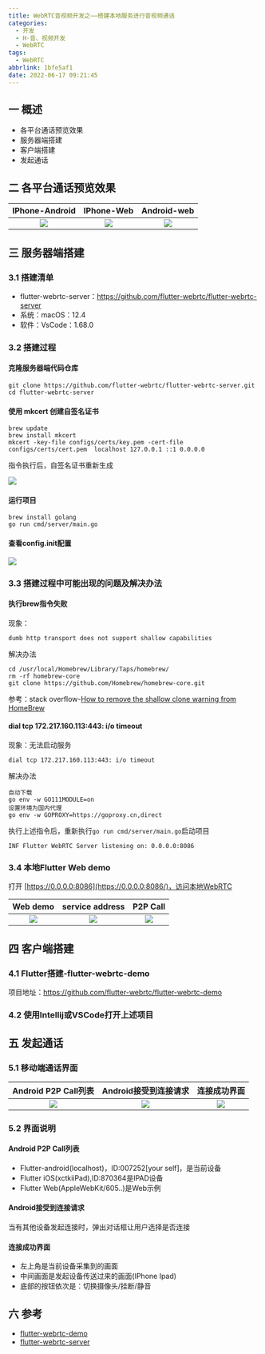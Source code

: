 ```yaml
---
title: WebRTC音视频开发之——搭建本地服务进行音视频通话
categories:
  - 开发
  - H-音、视频开发
  - WebRTC
tags:
  - WebRTC
abbrlink: 1bfe5af1
date: 2022-06-17 09:21:45
---
```

## 一 概述

* 各平台通话预览效果
* 服务器端搭建
* 客户端搭建
* 发起通话

<!--more-->

## 二 各平台通话预览效果

| IPhone-Android | IPhone-Web | Android-web |
| :------------: | :--------: | :---------: |
|     ![][1]     |   ![][2]   |   ![][3]    |

## 三 服务器端搭建

### 3.1 搭建清单

* flutter-webrtc-server：https://github.com/flutter-webrtc/flutter-webrtc-server
* 系统：macOS：12.4
* 软件：VsCode：1.68.0

### 3.2 搭建过程

#### 克隆服务器端代码仓库

```
git clone https://github.com/flutter-webrtc/flutter-webrtc-server.git
cd flutter-webrtc-server
```

#### 使用 mkcert 创建自签名证书

```
brew update
brew install mkcert
mkcert -key-file configs/certs/key.pem -cert-file configs/certs/cert.pem  localhost 127.0.0.1 ::1 0.0.0.0
```

指令执行后，自签名证书重新生成

![][4]

#### 运行项目

```
brew install golang
go run cmd/server/main.go
```

#### 查看config.init配置

![][5]

### 3.3  搭建过程中可能出现的问题及解决办法

#### 执行brew指令失败

现象：

```
dumb http transport does not support shallow capabilities
```

解决办法

```
cd /usr/local/Homebrew/Library/Taps/homebrew/
rm -rf homebrew-core
git clone https://github.com/Homebrew/homebrew-core.git
```

参考：stack overflow-[How to remove the shallow clone warning from HomeBrew](https://stackoverflow.com/questions/45782694/how-to-remove-the-shallow-clone-warning-from-homebrew)

#### dial tcp 172.217.160.113:443: i/o timeout

现象：无法启动服务

```
dial tcp 172.217.160.113:443: i/o timeout
```

解决办法

```
自动下载
go env -w GO111MODULE=on
设置环境为国内代理
go env -w GOPROXY=https://goproxy.cn,direct
```

执行上述指令后，重新执行`go run cmd/server/main.go`启动项目

```
INF Flutter WebRTC Server listening on: 0.0.0.0:8086
```

### 3.4 本地Flutter Web demo

打开 [https://0.0.0.0:8086](https://0.0.0.0:8086/)，访问本地WebRTC

| Web  demo | service address | P2P Call |
| :-------: | :-------------: | :------: |
|  ![][6]   |     ![][7]      |  ![][8]  |

## 四 客户端搭建

### 4.1 Flutter搭建-flutter-webrtc-demo

项目地址：https://github.com/flutter-webrtc/flutter-webrtc-demo

### 4.2 使用Intellij或VSCode打开上述项目

## 五 发起通话

### 5.1  移动端通话界面

| Android P2P Call列表 | Android接受到连接请求 | 连接成功界面 |
| :------------------: | :-------------------: | :----------: |
|        ![][9]        |        ![][10]        |   ![][11]    |

### 5.2 界面说明

#### Android P2P Call列表

* Flutter-android(localhost)，ID:007252[your self]，是当前设备
* Flutter iOS(xctkiiPad),ID:870364是IPAD设备
* Flutter Web(AppleWebKit/605..)是Web示例

#### Android接受到连接请求

当有其他设备发起连接时，弹出对话框让用户选择是否连接

#### 连接成功界面

* 左上角是当前设备采集到的画面
* 中间画面是发起设备传送过来的画面(IPhone Ipad)
* 底部的按钮依次是：切换摄像头/挂断/静音

## 六 参考

* [flutter-webrtc-demo](https://github.com/flutter-webrtc/flutter-webrtc-demo)
* [flutter-webrtc-server](https://github.com/flutter-webrtc/flutter-webrtc-server)




[1]:https://cdn.staticaly.com/gh/PGzxc/CDN/master/blog-webrtc/webrtc-iphone-android.png
[2]:https://cdn.staticaly.com/gh/PGzxc/CDN/master/blog-webrtc/webrtc-iphone-web.png
[3]:https://cdn.staticaly.com/gh/PGzxc/CDN/master/blog-webrtc/webrtc-android-web.png
[4]:https://cdn.staticaly.com/gh/PGzxc/CDN/master/blog-webrtc/webrtc-mkcert-certs-create.png
[5]:https://cdn.staticaly.com/gh/PGzxc/CDN/master/blog-webrtc/webrtc-web-service-config.png
[6]:https://cdn.staticaly.com/gh/PGzxc/CDN/master/blog-webrtc/webrtc-web-demo-view.png
[7]:https://cdn.staticaly.com/gh/PGzxc/CDN/master/blog-webrtc/webrtc-web-demo-serivice-address.png
[8]:https://cdn.staticaly.com/gh/PGzxc/CDN/master/blog-webrtc/webrtc-web-demo-p2p-call.png
[9]:https://cdn.staticaly.com/gh/PGzxc/CDN/master/blog-webrtc/webrtc-android-p2p-call.png
[10]:https://cdn.staticaly.com/gh/PGzxc/CDN/master/blog-webrtc/webrtc-p2p-call-accept.png
[11]:https://cdn.staticaly.com/gh/PGzxc/CDN/master/blog-webrtc/webrtc-p2p-call-explain.png
